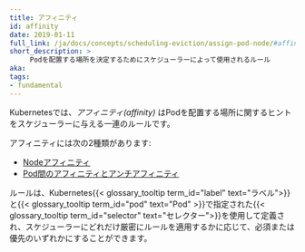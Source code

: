 ```yaml
---
title: アフィニティ
id: affinity
date: 2019-01-11
full_link: /ja/docs/concepts/scheduling-eviction/assign-pod-node/#affinity-and-anti-affinity
short_description: >
     Podを配置する場所を決定するためにスケジューラーによって使用されるルール
aka:
tags:
- fundamental
---
```


Kubernetesでは、_アフィニティ(affinity)_ はPodを配置する場所に関するヒントをスケジューラーに与える一連のルールです。
<!--more-->
アフィニティには次の2種類があります:
* [Nodeアフィニティ](/ja/docs/concepts/scheduling-eviction/assign-pod-node/#node-affinity)
* [Pod間のアフィニティとアンチアフィニティ](/ja/docs/concepts/scheduling-eviction/assign-pod-node/#inter-pod-affinity-and-anti-affinity)

ルールは、Kubernetes{{< glossary_tooltip term_id="label" text="ラベル">}}と{{< glossary_tooltip term_id="pod" text="Pod" >}}で指定された{{< glossary_tooltip term_id="selector" text="セレクター">}}を使用して定義され、スケジューラーにどれだけ厳密にルールを適用するかに応じて、必須または優先のいずれかにすることができます。
